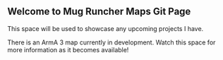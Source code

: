 ## Welcome to Mug Runcher Maps Git Page

This space will be used to showcase any upcoming projects I have.

There is an ArmA 3 map currently in development. Watch this space for more information as it becomes available!

